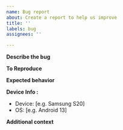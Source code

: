 ```yaml
---
name: Bug report
about: Create a report to help us improve
title: ''
labels: bug
assignees: ''

---
```


**Describe the bug**
 <!--A clear and concise description of what the bug is. -->

**To Reproduce**
<!-- Steps to reproduce the behavior: -->

**Expected behavior**
<!-- A clear and concise description of what you expected to happen. -->

<!-- **Screenshots**
If applicable, add screenshots to help explain your problem. -->

**Device Info <!--(please complete the following information)-->:**
 - Device: [e.g. Samsung S20]
 - OS: [e.g. Android 13] 

**Additional context**
<!--Add any other context about the problem here.-->
